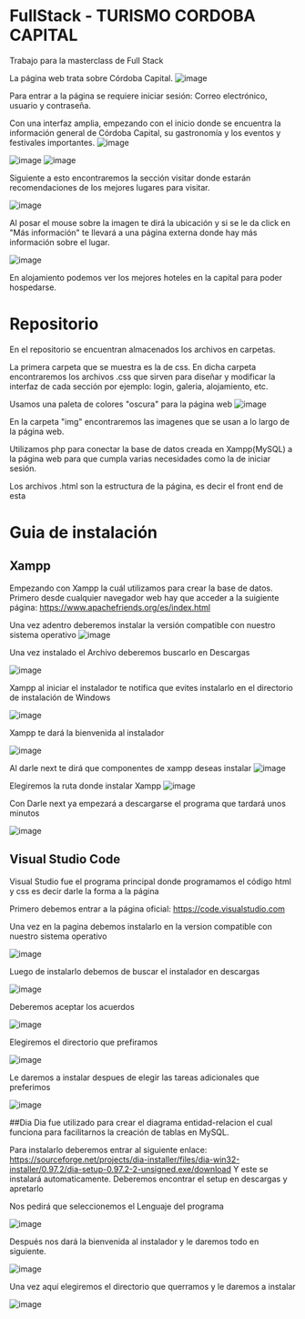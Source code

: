 # FullStack - TURISMO CORDOBA CAPITAL
Trabajo para la masterclass de Full Stack

La página web trata sobre Córdoba Capital. 
![image](https://github.com/Benjaminnrp/FullStack/assets/132677256/16907b4a-43c8-4904-b660-4ea9e0c34c1d)


Para entrar a la página se requiere iniciar sesión: Correo electrónico, usuario y contraseña.

Con una interfaz amplia, empezando con el inicio donde se encuentra la información general de Córdoba Capital, su gastronomía y los eventos y festivales importantes.
![image](https://github.com/Benjaminnrp/FullStack/assets/132677256/21b4eb43-a78e-4c4f-b3c7-c36aa3c326d0)

![image](https://github.com/Benjaminnrp/FullStack/assets/132677256/ab099f8b-c42d-4779-b44a-9e2db545dd4d)
![image](https://github.com/Benjaminnrp/FullStack/assets/132677256/4366e3eb-ce2e-46c8-9e6a-ddb639823eac)



Siguiente a esto encontraremos la sección visitar donde estarán recomendaciones de los mejores lugares para visitar.

![image](https://github.com/Benjaminnrp/FullStack/assets/132677256/b3d0574b-9ce3-4078-a465-ebc9bc99aa5a)

Al posar el mouse sobre la imagen te dirá la ubicación y si se le da click en "Más información" te llevará a una página externa donde hay más información sobre el lugar.

![image](https://github.com/Benjaminnrp/FullStack/assets/132677256/30d0ff45-9aae-42ca-970d-8c0631791a46)


En alojamiento podemos ver los mejores hoteles en la capital para poder hospedarse.



# Repositorio

En el repositorio se encuentran almacenados los archivos en carpetas.

La primera carpeta que se muestra es la de css. En dicha carpeta encontraremos los archivos .css que sirven para diseñar
y modificar la interfaz de cada sección por ejemplo: login, galeria, alojamiento, etc.

Usamos una paleta de colores "oscura" para la página web
![image](https://github.com/Benjaminnrp/FullStack/assets/132677256/40d55d4b-5e46-40b8-9e50-bdb857c030c6)


En la carpeta "img" encontraremos las imagenes que se usan a lo largo de la página web.

Utilizamos php para conectar la base de datos creada en Xampp(MySQL) a la página web para que cumpla varias necesidades como la de iniciar sesión.

Los archivos .html son la estructura de la página, es decir el front end de esta

# Guia de instalación

## Xampp

Empezando con Xampp la cuál utilizamos para crear la base de datos.
Primero desde cualquier navegador web hay que acceder a la suigiente página: https://www.apachefriends.org/es/index.html

Una vez adentro deberemos instalar la versión compatible con nuestro sistema operativo
![image](https://github.com/Benjaminnrp/FullStack/assets/118995132/a13e660a-1552-4b0d-9113-cb0bb421ae1f)

Una vez instalado el Archivo deberemos buscarlo en Descargas

![image](https://github.com/Benjaminnrp/FullStack/assets/118995132/9c74e01b-7cd5-41cf-969d-030c8ce41f03)

Xampp al iniciar el instalador te notifica que evites instalarlo en el directorio de instalación de Windows

![image](https://github.com/Benjaminnrp/FullStack/assets/118995132/0b79dae4-99b9-4ff4-8551-d494a3a69c42)

Xampp te dará la bienvenida al instalador

![image](https://github.com/Benjaminnrp/FullStack/assets/118995132/cb65e103-e124-49cd-9ca8-ad37709d2f98)

Al darle next te dirá que componentes de xampp deseas instalar
![image](https://github.com/Benjaminnrp/FullStack/assets/118995132/8e4e7577-14b0-4985-9083-9d683d8205ac)

Elegiremos la ruta donde instalar Xampp
![image](https://github.com/Benjaminnrp/FullStack/assets/118995132/c64578db-4f77-4d4b-b2a9-ecc6c2cba19b)

Con Darle next ya empezará a descargarse el programa que tardará unos minutos

![image](https://github.com/Benjaminnrp/FullStack/assets/118995132/7e1c4e81-098c-4dda-94f5-489379b8b2c0)

## Visual Studio Code

Visual Studio fue el programa principal donde programamos el código html y css es decir darle la forma a la página

Primero debemos entrar a la página oficial: https://code.visualstudio.com

Una vez en la pagina debemos instalarlo en la version compatible con nuestro sistema operativo 

![image](https://github.com/Benjaminnrp/FullStack/assets/118995132/ed0ff360-0d8b-4477-8ccd-c5205c533c0f)

Luego de instalarlo debemos de buscar el instalador en descargas

![image](https://github.com/Benjaminnrp/FullStack/assets/118995132/12f785c9-b6e3-4709-b6ae-ec4119e31331)

Deberemos aceptar los acuerdos

![image](https://github.com/Benjaminnrp/FullStack/assets/118995132/d19339e2-7254-460b-aaed-18f5c0b59fcd)

Elegiremos el directorio que prefiramos

![image](https://github.com/Benjaminnrp/FullStack/assets/118995132/15d53c5c-8862-4690-87de-7eb9b1c1ca02)

Le daremos a instalar despues de elegir las tareas adicionales que preferimos

![image](https://github.com/Benjaminnrp/FullStack/assets/118995132/f91319f7-497e-42f5-ada7-7447318ea375)

##Dia
Dia fue utilizado para crear el diagrama entidad-relacion el cual funciona para facilitarnos la creación de tablas en MySQL.

Para instalarlo deberemos entrar al siguiente enlace: https://sourceforge.net/projects/dia-installer/files/dia-win32-installer/0.97.2/dia-setup-0.97.2-2-unsigned.exe/download
Y este se instalará automaticamente.
Deberemos encontrar el setup en descargas y apretarlo

Nos pedirá que seleccionemos el Lenguaje del programa

![image](https://github.com/Benjaminnrp/FullStack/assets/118995132/0b22b838-a801-4d37-8b56-7826dbcd9f3a)

Después nos dará la bienvenida al instalador y le daremos todo en siguiente.

![image](https://github.com/Benjaminnrp/FullStack/assets/118995132/f00251e1-adfd-40c5-9c42-0930a337589b)

Una vez aquí elegiremos el directorio que querramos y le daremos a instalar

![image](https://github.com/Benjaminnrp/FullStack/assets/118995132/6a440aaa-b44d-490d-a3d6-ad21f4e9b907)







